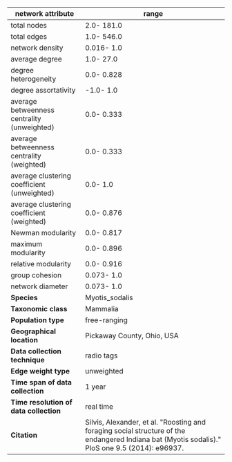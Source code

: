 network attribute|range
---|---
total nodes|2.0- 181.0
total edges|1.0- 546.0
network density|0.016- 1.0
average degree|1.0- 27.0
degree heterogeneity|0.0- 0.828
degree assortativity|-1.0- 1.0
average betweenness centrality (unweighted)|0.0- 0.333
average betweenness centrality (weighted)|0.0- 0.333
average clustering coefficient (unweighted)|0.0- 1.0
average clustering coefficient (weighted)|0.0- 0.876
Newman modularity|0.0- 0.817
maximum modularity|0.0- 0.896
relative modularity|0.0- 0.916
group cohesion|0.073- 1.0
network diameter|0.073- 1.0
**Species**| Myotis_sodalis
**Taxonomic class**| Mammalia
**Population type**| free-ranging
**Geographical location**| Pickaway County, Ohio, USA
**Data collection technique**| radio tags
**Edge weight type**| unweighted
**Time span of data collection**| 1 year
**Time resolution of data collection**| real time
**Citation**| Silvis, Alexander, et al. "Roosting and foraging social structure of the endangered Indiana bat (Myotis sodalis)." PloS one 9.5 (2014): e96937.